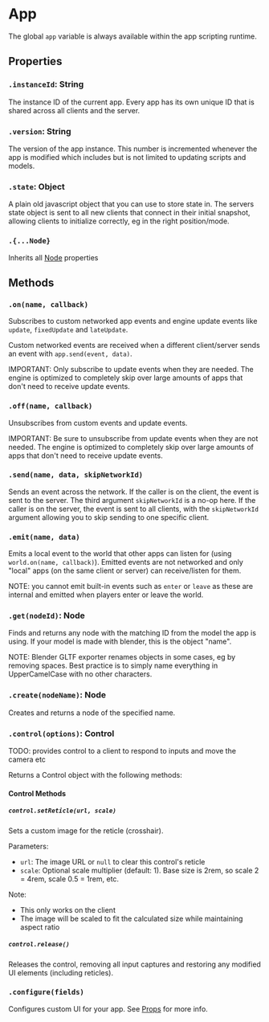 # App

The global `app` variable is always available within the app scripting runtime.

## Properties

### `.instanceId`: String

The instance ID of the current app.
Every app has its own unique ID that is shared across all clients and the server.

### `.version`: String

The version of the app instance.
This number is incremented whenever the app is modified which includes but is not limited to updating scripts and models.

### `.state`: Object

A plain old javascript object that you can use to store state in.
The servers state object is sent to all new clients that connect in their initial snapshot, allowing clients to initialize correctly, eg in the right position/mode.

### `.{...Node}`

Inherits all [Node](/docs/scripting/nodes/Node.md) properties

## Methods

### `.on(name, callback)`

Subscribes to custom networked app events and engine update events like `update`, `fixedUpdate` and `lateUpdate`.

Custom networked events are received when a different client/server sends an event with `app.send(event, data)`. 

IMPORTANT: Only subscribe to update events when they are needed. The engine is optimized to completely skip over large amounts of apps that don't need to receive update events.

### `.off(name, callback)`

Unsubscribes from custom events and update events.

IMPORTANT: Be sure to unsubscribe from update events when they are not needed. The engine is optimized to completely skip over large amounts of apps that don't need to receive update events.

### `.send(name, data, skipNetworkId)`

Sends an event across the network.
If the caller is on the client, the event is sent to the server. The third argument `skipNetworkId` is a no-op here.
If the caller is on the server, the event is sent to all clients, with the `skipNetworkId` argument allowing you to skip sending to one specific client.

### `.emit(name, data)`

Emits a local event to the world that other apps can listen for (using `world.on(name, callback)`).
Emitted events are not networked and only "local" apps (on the same client or server) can receive/listen for them.

NOTE: you cannot emit built-in events such as `enter` or `leave` as these are internal and emitted when players enter or leave the world.

### `.get(nodeId)`: Node

Finds and returns any node with the matching ID from the model the app is using.
If your model is made with blender, this is the object "name".

NOTE: Blender GLTF exporter renames objects in some cases, eg by removing spaces. Best practice is to simply name everything in UpperCamelCase with no other characters.

### `.create(nodeName)`: Node

Creates and returns a node of the specified name.

### `.control(options)`: Control

TODO: provides control to a client to respond to inputs and move the camera etc

Returns a Control object with the following methods:

#### Control Methods

##### `control.setReticle(url, scale)`

Sets a custom image for the reticle (crosshair). 

Parameters:
- `url`: The image URL or `null` to clear this control's reticle
- `scale`: Optional scale multiplier (default: 1). Base size is 2rem, so scale 2 = 4rem, scale 0.5 = 1rem, etc.

Note: 
- This only works on the client
- The image will be scaled to fit the calculated size while maintaining aspect ratio

##### `control.release()`

Releases the control, removing all input captures and restoring any modified UI elements (including reticles).

### `.configure(fields)`

Configures custom UI for your app. See [Props](/docs/scripting/app/Props.md) for more info.

